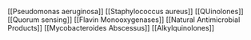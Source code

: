 [[Pseudomonas aeruginosa]]
[[Staphylococcus aureus]]
[[QUinolones]]
[[Quorum sensing]]
[[Flavin Monooxygenases]]
[[Natural Antimicrobial Products]]
[[Mycobacteroides Abscessus]]
[[Alkylquinolones]]
